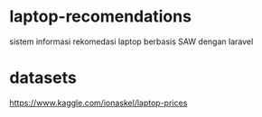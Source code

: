 # laptop-recomendations
sistem informasi rekomedasi laptop berbasis SAW dengan laravel

# datasets
https://www.kaggle.com/ionaskel/laptop-prices
